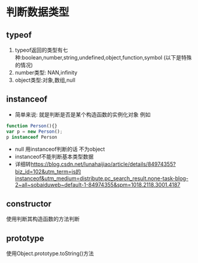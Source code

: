 # 判断数据类型
## typeof
1. typeof返回的类型有七种:boolean,number,string,undefined,object,function,symbol
(以下是特殊的情况)
2. number类型: NAN,infinity 
3. object类型:对象,数组,null 

## instanceof
* 简单来说: 就是判断是否是某个构造函数的实例化对象
例如
```js
function Person(){}
var p = new Person();
p instanceof Person
```
* null 用instanceof判断的话 不为object
* instanceof不能判断基本类型数据
* 详细转<https://blog.csdn.net/lunahaijiao/article/details/84974355?biz_id=102&utm_term=js的instanceof&utm_medium=distribute.pc_search_result.none-task-blog-2~all~sobaiduweb~default-1-84974355&spm=1018.2118.3001.4187>

## constructor
使用判断其构造函数的方法判断
## prototype
使用Object.prototype.toString()方法
